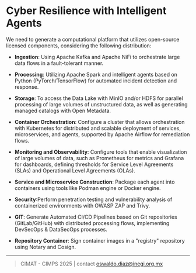 # Cyber Resilience with Intelligent Agents 

We need to generate a computational platform that utilizes open-source licensed components, considering the following distribution:

- **Ingestion**: Using Apache Kafka and Apache NiFi to orchestrate large data flows in a fault-tolerant manner.

- **Processing**: Utilizing Apache Spark and intelligent agents based on Python (PyTorch/TensorFlow) for automated incident detection and response.

- **Storage**: To access the Data Lake with MinIO and/or HDFS for parallel processing of large volumes of unstructured data, as well as generating managed catalogs with Open Metadata.

- **Container Orchestration**: Configure a cluster that allows orchestration with Kubernetes for distributed and scalable deployment of services, microservices, and agents, supported by Apache Airflow for remediation flows.

- **Monitoring and Observability**: Configure tools that enable visualization of large volumes of data, such as Prometheus for metrics and Grafana for dashboards, defining thresholds for Service Level Agreements (SLAs) and Operational Level Agreements (OLAs).

- **Service and Microservice Construction**: Package each agent into containers using tools like Podman engine or Docker engine.

- **Security**:Perform penetration testing and vulnerability analysis of containerized environments with OWASP ZAP and Trivy.

- **GIT**: Generate Automated CI/CD Pipelines based on Git repositories (GitLab/GitHub) with distributed processing flows, implementing DevSecOps & DataSecOps processes.

- **Repository Container**: Sign container images in a "registry" repository using Notary and Cosign.

________________
> CIMAT - CIMPS 2025 | contact oswaldo.diaz@inegi.org.mx  

